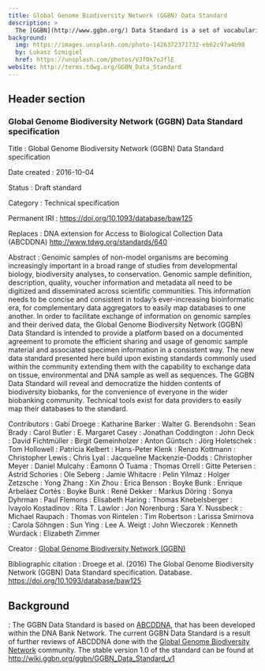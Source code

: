```yaml
---
title: Global Genome Biodiversity Network (GGBN) Data Standard
description: >
  The [GGBN](http://www.ggbn.org/) Data Standard is a set of vocabularies designed to represent tissue, DNA or RNA samples associated to voucher specimens, tissue samples and collections. It does not cover e.g. scientific name, geography or physiological facts and is intended to be used with [Darwin Core](../dwc/) or [ABCD](../abcd/). The GGBN Data Standard incorporates all molecular terms of [MIxS](http://gensc.org/mixs/), and can also handle [SPREC](http://www.isber.org/?page=SPREC) and large parts of [BRISQ](https://doi.org/10.1021/pr200021n).
background:
  img: https://images.unsplash.com/photo-1426372371732-eb62c97a4b98
  by: Lukasz Szmigiel
  href: https://unsplash.com/photos/VJfDk7oJflE
website: http://terms.tdwg.org/GGBN_Data_Standard
---
```


## Header section

### Global Genome Biodiversity Network (GGBN) Data Standard specification

Title
: Global Genome Biodiversity Network (GGBN) Data Standard specification

Date created
: 2016-10-04

Status
: Draft standard

Category
: Technical specification

Permanent IRI
: <https://doi.org/10.1093/database/baw125>

Replaces
: DNA extension for Access to Biological Collection Data (ABCDDNA) <http://www.tdwg.org/standards/640>

Abstract
: Genomic samples of non-model organisms are becoming increasingly important in a broad range of studies from developmental biology, biodiversity analyses, to conservation. Genomic sample definition, description, quality, voucher information and metadata all need to be digitized and disseminated across scientific communities. This information needs to be concise and consistent in today’s ever-increasing bioinformatic era, for complementary data aggregators to easily map databases to one another. In order to facilitate exchange of information on genomic samples and their derived data, the Global Genome Biodiversity Network (GGBN) Data Standard is intended to provide a platform based on a documented agreement to promote the efficient sharing and usage of genomic sample material and associated specimen information in a consistent way. The new data standard presented here build upon existing standards commonly used within the community extending them with the capability to exchange data on tissue, environmental and DNA sample as well as sequences. The GGBN Data Standard will reveal and democratize the hidden contents of biodiversity biobanks, for the convenience of everyone in the wider biobanking community. Technical tools exist for data providers to easily map their databases to the standard.

Contributors
: Gabi Droege
: Katharine Barker
: Walter G. Berendsohn
: Sean Brady
: Carol Butler
: E. Margaret Casey
: Jonathan Coddington
: John Deck
: David Fichtmüller
: Birgit Gemeinholzer
: Anton Güntsch
: Jörg Holetschek
: Tom Hollowell
: Patricia Kelbert
: Hans-Peter Klenk
: Renzo Kottmann
: Christopher Lewis
: Chris Lyal
: Jacqueline Mackenzie-Dodds
: Christopher Meyer
: Daniel Mulcahy
: Éamonn Ó Tuama
: Thomas Orrell
: Gitte Petersen
: Astrid Schories
: Ole Seberg
: Jamie Whitacre
: Pelin Yilmaz
: Holger Zetzsche
: Yong Zhang
: Xin Zhou
: Erica Benson
: Boyke Bunk
: Enrique Arbeláez Cortés
: Boyke Bunk
: René Dekker
: Markus Döring
: Sonya Dyhrman
: Paul Flemons
: Elisabeth Haring
: Thomas Knebelsberger
: Ivayolo Kostadinov
: Rita T. Lawlor
: Jon Norenburg
: Sara Y. Nussbeck
: Michael Raupach
: Thomas von Rintelen
: Tim Robertson
: Larissa Smirnova
: Carola Söhngen
: Sun Ying
: Lee A. Weigt
: John Wieczorek
: Kenneth Wurdack
: Elizabeth Zimmer

Creator
: [Global Genome Biodiversity Network (GGBN)](http://www.ggbn.org/)

Bibliographic citation
: Droege et al. (2016) The Global Genome Biodiversity Network (GGBN) Data Standard specification. Database. <https://doi.org/10.1093/database/baw125>

## Background

: The GGBN Data Standard is based on [ABCDDNA](http://www.tdwg.org/standards/640), that has been developed within the DNA Bank Network. The current GGBN Data Standard is a result of further reviews of ABCDDNA done with the [Global Genome Biodiversity Network](http://www.ggbn.org/) community. The stable version 1.0 of the standard can be found at <http://wiki.ggbn.org/ggbn/GGBN_Data_Standard_v1>

